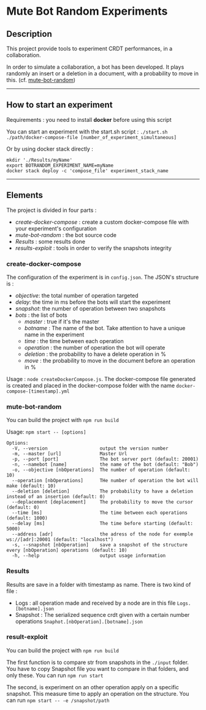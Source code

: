# Mute Bot Random Experiments

## Description

This project provide tools to experiment CRDT performances, in a collaboration.

In order to simulate a collaboration, a bot has been developed. It plays randomly an insert or a deletion in a document, with a probability to move in this. (cf. [mute-bot-random](###mute-bot-random))

---

## How to start an experiment

Requirements : you need to install **docker** before using this script

You can start an experiment with the start.sh script : `./start.sh ./path/docker-compose-file [number_of_experiment_simultaneous]`

Or by using docker stack directly :

```
mkdir './Results/myName'
export BOTRANDOM_EXPERIMENT_NAME=myName
docker stack deploy -c 'compose_file' experiment_stack_name
```

---

## Elements

The project is divided in four parts :

- _create-docker-compose_ : create a custom docker-compose file with your experiment's configuration
- _mute-bot-random_ : the bot source code
- _Results_ : some results done
- _results-exploit_ : tools in order to verify the snapshots integrity

### create-docker-compose

The configuration of the experiment is in `config.json`.
The JSON's structure is :

- _objective_: the total number of operation targeted
- _delay_: the time in ms before the bots will start the experiment
- _snapshot_: the number of operation between two snapshots
- _bots_ : the list of bots
  - _master_ : true if it's the master
  - _botname_ : The name of the bot. Take attention to have a unique name in the experiment
  - _time_ : the time between each operation
  - _operation_ : the number of operation the bot will operate
  - _deletion_ : the probability to have a delete operation in %
  - _move_ : the probability to move in the document before an operation in %

Usage : `node createDockerCompose.js`. The docker-compose file generated is created and placed in the docker-compose folder with the name `docker-compose-[timestamp].yml`

### mute-bot-random

You can build the project with `npm run build`

Usage: `npm start -- [options]`

```
Options:
  -V, --version                   output the version number
  -m, --master [url]              Master Url
  -p, --port [port]               The bot server port (default: 20001)
  -n, --namebot [name]            the name of the bot (default: "Bob")
  -o, --objective [nbOperations]  The number of operation (default: 10)
  --operation [nbOperations]      THe number of operation the bot will make (default: 10)
  --deletion [deletion]           The probability to have a deletion instead of an insertion (default: 0)
  --deplacement [deplacement]     The probability to move the cursor (default: 0)
  --time [ms]                     The time between each operations (default: 1000)
  --delay [ms]                    The time before starting (default: 5000)
  --address [adr]                 the adress of the node for exemple ws://[adr]:20001 (default: "localhost")
  -s, --snapshot [nbOperation]    save a snapshot of the structure every [nbOperation] operations (default: 10)
  -h, --help                      output usage information
```

### Results

Results are save in a folder with timestamp as name. There is two kind of file :

- Logs : all operation made and received by a node are in this file `Logs.[botname].json`
- Snapshot : The serialized sequence crdt given with a certain number operations `Snaphot.[nbOperation].[botname].json`

### result-exploit

You can build the project with `npm run build`

The first function is to compare str from snapshots in the `./input` folder.
You have to copy Snapshot file you want to compare in that folders, and only these.
You can run `npm run start`

The second, is experiment on an other operation apply on a specific snapshot. This measure time to apply an operation on the structure. You can run `npm start -- -e /snapshot/path`

